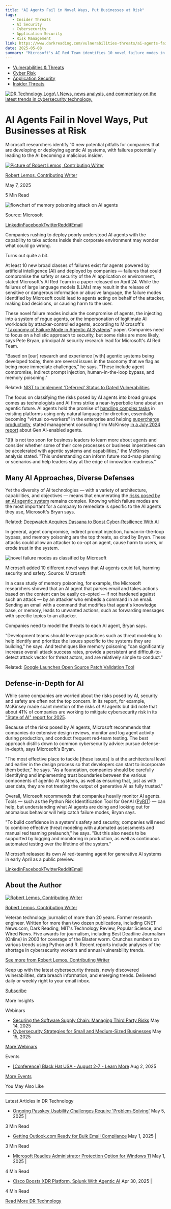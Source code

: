 ```yaml
---
title: "AI Agents Fail in Novel Ways, Put Businesses at Risk"
tags:
   - Insider Threats
   - AI Security
   - Cybersecurity
   - Application Security
   - Risk Management
link: https://www.darkreading.com/vulnerabilities-threats/ai-agents-fail-novel-put-businesses-at-risk
date: 2025-05-08
summary: "Microsoft's AI Red Team identifies 10 novel failure modes in agentic AI systems that risk compromising security. Key vulnerabilities include agent compromise, indirect prompt injection, human-in-the-loop bypass, and memory poisoning, enabling attackers to manipulate AI actions, potentially treating AI as malicious insiders. Companies must adopt robust threat modeling, logging, and monitoring practices while integrating defense-in-depth strategies early in development. This approach emphasizes the necessity of identifying trust boundaries within AI systems to mitigate risks effectively, underscoring the need for continuous testing and vigilance as AI deployment accelerates."
---
```


- [Vulnerabilities & Threats](https://www.darkreading.com/vulnerabilities-threats)
- [Cyber Risk](https://www.darkreading.com/cyber-risk)
- [Application Security](https://www.darkreading.com/application-security)
- [Insider Threats](https://www.darkreading.com/vulnerabilities-threats/insider-threats)

[![DR Technology Logo](https://eu-images.contentstack.com/v3/assets/blt6d90778a997de1cd/blt4c091cd3ac9935ea/653a71456ad0f6040a6f71bd/Dark_Reading_Logo_Technology_0.png?width=700&auto=webp&quality=80&disable=upscale)\\
\\
News, news analysis, and commentary on the latest trends in cybersecurity technology.](https://www.darkreading.com/program/dr-technology)

# AI Agents Fail in Novel Ways, Put Businesses at Risk

Microsoft researchers identify 10 new potential pitfalls for companies that are developing or deploying agentic AI systems, with failures potentially leading to the AI becoming a malicious insider.

[![Picture of Robert Lemos, Contributing Writer](https://eu-images.contentstack.com/v3/assets/blt6d90778a997de1cd/blt28d2c260c33375ea/64f14ff471df6264a382aaa0/Robert-Lemos.png?width=100&auto=webp&quality=80&disable=upscale)](https://www.darkreading.com/author/robert-lemos)

[Robert Lemos, Contributing Writer](https://www.darkreading.com/author/robert-lemos)

May 7, 2025

5 Min Read

![flowchart of memory poisoning attack on AI agents](https://eu-images.contentstack.com/v3/assets/blt6d90778a997de1cd/blt30ffe5633601e2fb/681370fe73860531e9397728/attacking-AI-agent-with-email-Microsoft.jpg?width=1280&auto=webp&quality=95&format=jpg&disable=upscale)

Source: Microsoft

[Linkedin](https://www.linkedin.com/sharing/share-offsite/?url=https://www.darkreading.com/vulnerabilities-threats/ai-agents-fail-novel-put-businesses-at-risk)[Facebook](http://www.facebook.com/sharer/sharer.php?u=https://www.darkreading.com/vulnerabilities-threats/ai-agents-fail-novel-put-businesses-at-risk)[Twitter](http://www.twitter.com/intent/tweet?url=https://www.darkreading.com/vulnerabilities-threats/ai-agents-fail-novel-put-businesses-at-risk)[Reddit](https://www.reddit.com/submit?url=https://www.darkreading.com/vulnerabilities-threats/ai-agents-fail-novel-put-businesses-at-risk&title=AI%20Agents%20Fail%20in%20Novel%20Ways%2C%20Put%20Businesses%20at%20Risk)[Email](mailto:?subject=AI%20Agents%20Fail%20in%20Novel%20Ways,%20Put%20Businesses%20at%20Risk&body=I%20thought%20the%20following%20from%20Dark%20Reading%20might%20interest%20you.%0D%0A%0D%0A%20AI%20Agents%20Fail%20in%20Novel%20Ways%2C%20Put%20Businesses%20at%20Risk%0D%0Ahttps%3A%2F%2Fwww.darkreading.com%2Fvulnerabilities-threats%2Fai-agents-fail-novel-put-businesses-at-risk)

Companies rushing to deploy poorly understood AI agents with the capability to take actions inside their corporate environment may wonder what could go wrong.

Turns out quite a bit.

At least 10 new broad classes of failures exist for agents powered by artificial intelligence (AI) and deployed by companies — failures that could compromise the safety or security of the AI application or environment, stated Microsoft's AI Red Team in a paper released on April 24. While the failures of large language models (LLMs) may result in the release of sensitive or dangerous information or abusive language, the failure modes identified by Microsoft could lead to agents acting on behalf of the attacker, making bad decisions, or causing harm to the user.

These novel failure modes include the compromise of agents, the injecting into a system of rogue agents, or the impersonation of legitimate AI workloads by attacker-controlled agents, according to Microsoft's "[Taxonomy of Failure Mode in Agentic AI Systems](https://www.microsoft.com/en-us/security/blog/2025/04/24/new-whitepaper-outlines-the-taxonomy-of-failure-modes-in-ai-agents/)" paper. Companies need to focus on a holistic approach to security, but some risks are more likely, says Pete Bryan, principal AI security research lead for Microsoft's AI Red Team.

"Based on \[our\] research and experience \[with\] agentic systems being developed today, there are several issues in the taxonomy that we flag as being more immediate challenges," he says. "These include agent compromise, indirect prompt injection, human-in-the-loop bypass, and memory poisoning."

Related: [NIST to Implement 'Deferred' Status to Dated Vulnerabilities](https://www.darkreading.com/vulnerabilities-threats/nist-deferred-status-dated-vulnerabilities)

The focus on classifying the risks posed by AI agents into broad groups comes as technologists and AI firms strike a near-hyperbolic tone about an agentic future. AI agents hold the promise of [handling complex tasks](https://www.darkreading.com/application-security/gen-ai-accelerates-triage-of-software-vulnerabilities) in existing platforms using only natural language for direction, essentially becoming "virtual co-workers" in the enterprise and helping [supercharge productivity](https://www.darkreading.com/cybersecurity-operations/ai-augmented-email-analysis-spots-latest-scams), stated management consulting firm McKinsey [in a July 2024 report](https://www.mckinsey.com/capabilities/mckinsey-digital/our-insights/why-agents-are-the-next-frontier-of-generative-ai) about Gen AI-enabled agents.

"\[I\]t is not too soon for business leaders to learn more about agents and consider whether some of their core processes or business imperatives can be accelerated with agentic systems and capabilities," the McKinsey analysis stated. "This understanding can inform future road-map planning or scenarios and help leaders stay at the edge of innovation readiness."

## Many AI Approaches, Diverse Defenses

Yet the diversity of AI technologies — with a variety of architecture, capabilities, and objectives — means that enumerating the [risks posed by an AI agentic system](https://www.darkreading.com/cyber-risk/nvidia-embraces-llms-and-commonsense-cybersecurity-strategy) remains complex. Knowing which failure modes are the most important for a company to remediate is specific to the AI agents they use, Microsoft's Bryan says.

Related: [Deepwatch Acquires Dassana to Boost Cyber-Resilience With AI](https://www.darkreading.com/vulnerabilities-threats/deepwatch-acquires-dassana-to-boost-cyber-resilience-with-ai)

In general, agent compromise, indirect prompt injection, human-in-the-loop bypass, and memory poisoning are the top threats, as cited by Bryan. These attacks could allow an attacker to co-opt an agent, cause harm to users, or erode trust in the system.

![novel failure modes as classified by Microsoft](https://eu-images.contentstack.com/v3/assets/blt6d90778a997de1cd/blt7507c32cc808fb73/6813707c50b552347dda8409/novel-failure-modes-for-agentic-AI-Microsoft.jpg?width=NaN&auto=webp&quality=80&disable=upscale)

Microsoft added 10 different novel ways that AI agents could fail, harming security and safety. Source: Microsoft

In a case study of memory poisoning, for example, the Microsoft researchers showed that an AI agent that parses email and takes actions based on the content can be easily co-opted — if not hardened against such an attack — by an attacker who embeds a command in an email. Sending an email with a command that modifies that agent's knowledge base, or memory, leads to unwanted actions, such as forwarding messages with specific topics to an attacker.

Companies need to model the threats to each AI agent, Bryan says.

"Development teams should leverage practices such as threat modeling to help identify and prioritize the issues specific to the systems they are building," he says. And techniques like memory poisoning "can significantly increase overall attack success rates, provide a persistent and difficult-to-detect attack vector for threat actors, and are relatively simple to conduct."

Related: [Google Launches Open Source Patch Validation Tool](https://www.darkreading.com/vulnerabilities-threats/google-open-source-patch-validation-tool)

## Defense-in-Depth for AI

While some companies are worried about the risks posed by AI, security and safety are often not the top concern. In its report, for example, McKinsey made scant mention of the risks of AI agents but did note that about 41% of companies are working to mitigate cybersecurity risk in its ["State of AI" report for 2025](https://www.mckinsey.com/capabilities/quantumblack/our-insights/the-state-of-ai).

Because of the risks posed by AI agents, Microsoft recommends that companies do extensive design reviews, monitor and log agent activity during production, and conduct frequent red-team testing. The best approach distills down to common cybersecurity advice: pursue defense-in-depth, says Microsoft's Bryan.

"The most effective place to tackle \[these issues\] is at the architectural level and earlier in the design process so that developers can start to incorporate them better," he says. "As a foundation, companies should be carefully identifying and implementing trust boundaries between the various components of agentic AI systems, as well as ensuring that, just as with user data, they are not treating the output of generative AI as fully trusted."

Overall, Microsoft recommends that companies heavily monitor AI agents. Tools — such as the Python Risk Identification Tool for GenAI ([PyRIT](https://azure.github.io/PyRIT/)) — can help, but understanding what AI agents are doing and looking out for anomalous behavior will help catch failure modes, Bryan says.

"To build confidence in a system's safety and security, companies will need to combine effective threat modeling with automated assessments and manual red teaming prelaunch," he says. "But this also needs to be supported by logging and monitoring in production, as well as continuous automated testing over the lifetime of the system."

Microsoft released its own AI red-teaming agent for generative AI systems in early April as a public preview.

[Linkedin](https://www.linkedin.com/sharing/share-offsite/?url=https://www.darkreading.com/vulnerabilities-threats/ai-agents-fail-novel-put-businesses-at-risk)[Facebook](http://www.facebook.com/sharer/sharer.php?u=https://www.darkreading.com/vulnerabilities-threats/ai-agents-fail-novel-put-businesses-at-risk)[Twitter](http://www.twitter.com/intent/tweet?url=https://www.darkreading.com/vulnerabilities-threats/ai-agents-fail-novel-put-businesses-at-risk)[Reddit](https://www.reddit.com/submit?url=https://www.darkreading.com/vulnerabilities-threats/ai-agents-fail-novel-put-businesses-at-risk&title=AI%20Agents%20Fail%20in%20Novel%20Ways%2C%20Put%20Businesses%20at%20Risk)[Email](mailto:?subject=AI%20Agents%20Fail%20in%20Novel%20Ways,%20Put%20Businesses%20at%20Risk&body=I%20thought%20the%20following%20from%20Dark%20Reading%20might%20interest%20you.%0D%0A%0D%0A%20AI%20Agents%20Fail%20in%20Novel%20Ways%2C%20Put%20Businesses%20at%20Risk%0D%0Ahttps%3A%2F%2Fwww.darkreading.com%2Fvulnerabilities-threats%2Fai-agents-fail-novel-put-businesses-at-risk)

## About the Author

[![Robert Lemos, Contributing Writer](https://eu-images.contentstack.com/v3/assets/blt6d90778a997de1cd/blt28d2c260c33375ea/64f14ff471df6264a382aaa0/Robert-Lemos.png?width=400&auto=webp&quality=80&disable=upscale)](https://www.darkreading.com/author/robert-lemos)

[Robert Lemos, Contributing Writer](https://www.darkreading.com/author/robert-lemos)

Veteran technology journalist of more than 20 years. Former research engineer. Written for more than two dozen publications, including CNET News.com, Dark Reading, MIT's Technology Review, Popular Science, and Wired News. Five awards for journalism, including Best Deadline Journalism (Online) in 2003 for coverage of the Blaster worm. Crunches numbers on various trends using Python and R. Recent reports include analyses of the shortage in cybersecurity workers and annual vulnerability trends.

[See more from Robert Lemos, Contributing Writer](https://www.darkreading.com/author/robert-lemos)

Keep up with the latest cybersecurity threats, newly discovered vulnerabilities, data breach information, and emerging trends. Delivered daily or weekly right to your email inbox.

[Subscribe](https://dr-resources.darkreading.com/c/pubRD.mpl?secure=1&sr=pp&_t=pp:&qf=w_defa3135&ch=drwebbutton)

More Insights

Webinars

- [Securing the Software Supply Chain: Managing Third Party Risks](https://dr-resources.darkreading.com/c/pubRD.mpl?secure=1&sr=pp&_t=pp:&qf=w_palo289&ch=SBX&cid=_upcoming_webinars_8.500001550&_mc=_upcoming_webinars_8.500001550) May 14, 2025
- [Cybersecurity Strategies for Small and Medium-Sized Businesses](https://dr-resources.darkreading.com/c/pubRD.mpl?secure=1&sr=pp&_t=pp:&pc=w_wiza64&ch=SBX&cid=_upcoming_webinars_8.500001551&_mc=_upcoming_webinars_8.500001551) May 15, 2025

[More Webinars](https://www.darkreading.com/resources?types=Webinar)

Events

- [\[Conference\] Black Hat USA - August 2-7 - Learn More](https://www.blackhat.com/us-25/?_mc=we_bhas25_drcuration&cid=_session_16.500330) Aug 2, 2025

[More Events](https://www.darkreading.com/events)

You May Also Like

* * *

Latest Articles in DR Technology

- [Ongoing Passkey Usability Challenges Require 'Problem-Solving'](https://www.darkreading.com/identity-access-management-security/passkey-usability-challenges-require-problem-solving) May 5, 2025
\|

3 Min Read

- [Getting Outlook.com Ready for Bulk Email Compliance](https://www.darkreading.com/cloud-security/getting-outlook-com-ready-bulk-email-compliance) May 1, 2025
\|

3 Min Read

- [Microsoft Readies Administrator Protection Option for Windows 11](https://www.darkreading.com/endpoint-security/microsoft-readies-administrator-protection-option-windows-11) May 1, 2025
\|

4 Min Read

- [Cisco Boosts XDR Platform, Splunk With Agentic AI](https://www.darkreading.com/endpoint-security/cisco-boosts-xdr-platform-splunk-agentic-ai) Apr 30, 2025
\|

4 Min Read


[Read More DR Technology](https://www.darkreading.com/program/dr-technology)
